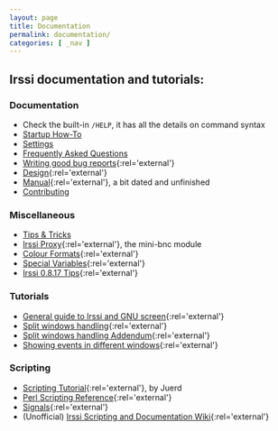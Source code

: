 ```yaml
---
layout: page
title: Documentation
permalink: documentation/
categories: [ _nav ]
---
```


## Irssi documentation and tutorials:

### Documentation

- Check the built-in `/HELP`, it has all the details on command syntax
- [Startup How-To](startup)
- [Settings](settings)
- [Frequently Asked Questions](faq)
- [Writing good bug reports](//github.com/irssi/irssi/blob/master/docs/crash.txt){:rel='external'}
- [Design](//github.com/irssi/irssi/blob/master/docs/design.txt){:rel='external'}
- [Manual](//github.com/irssi/irssi/blob/master/docs/manual.txt){:rel='external'}, a bit dated and unfinished
- [Contributing](/development)

### Miscellaneous

- [Tips & Tricks](tips)
- [Irssi Proxy](//github.com/irssi/irssi/blob/master/docs/proxy.txt){:rel='external'}, the mini-bnc module
- [Colour Formats](//github.com/irssi/irssi/blob/master/docs/formats.txt){:rel='external'}
- [Special Variables](//github.com/irssi/irssi/blob/master/docs/special_vars.txt){:rel='external'}
- [Irssi 0.8.17 Tips](//github.com/shabble/irssi-docs/wiki/Irssi-0.8.17){:rel='external'}

### Tutorials

- [General guide to Irssi and GNU screen](//quadpoint.org/articles/irssi/){:rel='external'}
- [Split windows handling](//quadpoint.org/articles/irssisplit/){:rel='external'}
- [Split windows handling Addendum](http://wouter.coekaerts.be/irssi/split){:rel='external'}
- [Showing events in different windows](http://wouter.coekaerts.be/site/irssi/wclf){:rel='external'}

### Scripting

- [Scripting Tutorial](http://juerd.nl/site.plp/irssiscripttut){:rel='external'}, by Juerd
- [Perl Scripting Reference](//github.com/irssi/irssi/blob/master/docs/perl.txt){:rel='external'}
- [Signals](//github.com/irssi/irssi/blob/master/docs/signals.txt){:rel='external'}
- (Unofficial) [Irssi Scripting and Documentation Wiki](//github.com/shabble/irssi-docs/wiki){:rel='external'}


